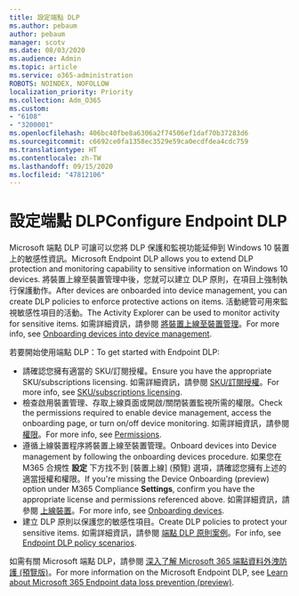 ```yaml
---
title: 設定端點 DLP
ms.author: pebaum
author: pebaum
manager: scotv
ms.date: 08/03/2020
ms.audience: Admin
ms.topic: article
ms.service: o365-administration
ROBOTS: NOINDEX, NOFOLLOW
localization_priority: Priority
ms.collection: Adm_O365
ms.custom:
- "6108"
- "3200001"
ms.openlocfilehash: 406bc40fbe8a6306a2f74506ef1daf70b37283d6
ms.sourcegitcommit: c6692ce0fa1358ec3529e59ca0ecdfdea4cdc759
ms.translationtype: HT
ms.contentlocale: zh-TW
ms.lasthandoff: 09/15/2020
ms.locfileid: "47812106"
---
```

# <a name="configure-endpoint-dlp"></a><span data-ttu-id="7466d-102">設定端點 DLP</span><span class="sxs-lookup"><span data-stu-id="7466d-102">Configure Endpoint DLP</span></span>

<span data-ttu-id="7466d-103">Microsoft 端點 DLP 可讓可以您將 DLP 保護和監視功能延伸到 Windows 10 裝置上的敏感性資訊。</span><span class="sxs-lookup"><span data-stu-id="7466d-103">Microsoft Endpoint DLP allows you to extend DLP protection and monitoring capability to sensitive information on Windows 10 devices.</span></span> <span data-ttu-id="7466d-104">將裝置上線至裝置管理中後，您就可以建立 DLP 原則，在項目上強制執行保護動作。</span><span class="sxs-lookup"><span data-stu-id="7466d-104">After devices are onboarded into device management, you can create DLP policies to enforce protective actions on items.</span></span> <span data-ttu-id="7466d-105">活動總管可用來監視敏感性項目的活動。</span><span class="sxs-lookup"><span data-stu-id="7466d-105">The Activity Explorer can be used to monitor activity for sensitive items.</span></span> <span data-ttu-id="7466d-106">如需詳細資訊，請參閱 [將裝置上線至裝置管理](https://docs.microsoft.com/microsoft-365/compliance/endpoint-dlp-getting-started#onboarding-devices-into-device-management)。</span><span class="sxs-lookup"><span data-stu-id="7466d-106">For more info, see [Onboarding devices into device management](https://docs.microsoft.com/microsoft-365/compliance/endpoint-dlp-getting-started#onboarding-devices-into-device-management).</span></span>  

<span data-ttu-id="7466d-107">若要開始使用端點 DLP：</span><span class="sxs-lookup"><span data-stu-id="7466d-107">To get started with Endpoint DLP:</span></span>

- <span data-ttu-id="7466d-108">請確認您擁有適當的 SKU/訂閱授權。</span><span class="sxs-lookup"><span data-stu-id="7466d-108">Ensure you have the appropriate SKU/subscriptions licensing.</span></span> <span data-ttu-id="7466d-109">如需詳細資訊，請參閱 [SKU/訂閱授權](https://docs.microsoft.com/microsoft-365/compliance/endpoint-dlp-getting-started#skusubscriptions-licensing)。</span><span class="sxs-lookup"><span data-stu-id="7466d-109">For more info, see [SKU/subscriptions licensing](https://docs.microsoft.com/microsoft-365/compliance/endpoint-dlp-getting-started#skusubscriptions-licensing).</span></span>
- <span data-ttu-id="7466d-110">檢查啟用裝置管理、存取上線頁面或開啟/關閉裝置監視所需的權限。</span><span class="sxs-lookup"><span data-stu-id="7466d-110">Check the permissions required to enable device management, access the onboarding page, or turn on/off device monitoring.</span></span> <span data-ttu-id="7466d-111">如需詳細資訊，請參閱 [權限](https://docs.microsoft.com/microsoft-365/compliance/endpoint-dlp-getting-started#permissions)。</span><span class="sxs-lookup"><span data-stu-id="7466d-111">For more info, see [Permissions](https://docs.microsoft.com/microsoft-365/compliance/endpoint-dlp-getting-started#permissions).</span></span>
- <span data-ttu-id="7466d-112">遵循上線裝置程序將裝置上線至裝置管理。</span><span class="sxs-lookup"><span data-stu-id="7466d-112">Onboard devices into Device management by following the onboarding devices procedure.</span></span> <span data-ttu-id="7466d-113">如果您在 M365 合規性 **設定** 下方找不到 [裝置上線] (預覽) 選項，請確認您擁有上述的適當授權和權限。</span><span class="sxs-lookup"><span data-stu-id="7466d-113">If you're missing the Device Onboarding (preview) option under M365 Compliance  **Settings**, confirm you have the appropriate license and permissions referenced above.</span></span> <span data-ttu-id="7466d-114">如需詳細資訊，請參閱 [上線裝置](https://docs.microsoft.com/microsoft-365/compliance/endpoint-dlp-getting-started#onboarding-devices)。</span><span class="sxs-lookup"><span data-stu-id="7466d-114">For more info, see [Onboarding devices](https://docs.microsoft.com/microsoft-365/compliance/endpoint-dlp-getting-started#onboarding-devices).</span></span> 
- <span data-ttu-id="7466d-115">建立 DLP 原則以保護您的敏感性項目。</span><span class="sxs-lookup"><span data-stu-id="7466d-115">Create DLP policies to protect your sensitive items.</span></span> <span data-ttu-id="7466d-116">如需詳細資訊，請參閱 [端點 DLP 原則案例](https://docs.microsoft.com/microsoft-365/compliance/endpoint-dlp-using?view=o365-worldwide#endpoint-dlp-policy-scenarios)。</span><span class="sxs-lookup"><span data-stu-id="7466d-116">For info, see [Endpoint DLP policy scenarios](https://docs.microsoft.com/microsoft-365/compliance/endpoint-dlp-using?view=o365-worldwide#endpoint-dlp-policy-scenarios).</span></span>

<span data-ttu-id="7466d-117">如需有關 Microsoft 端點 DLP，請參閱 [深入了解 Microsoft 365 端點資料外洩防護 (預覽版)](https://docs.microsoft.com/microsoft-365/compliance/endpoint-dlp-learn-about)。</span><span class="sxs-lookup"><span data-stu-id="7466d-117">For more information on the Microsoft Endpoint DLP, see [Learn about Microsoft 365 Endpoint data loss prevention (preview)](https://docs.microsoft.com/microsoft-365/compliance/endpoint-dlp-learn-about).</span></span>